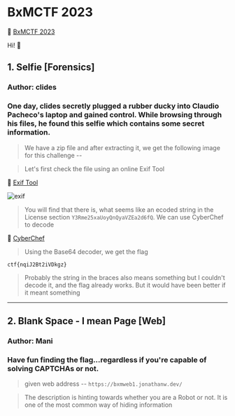# BxMCTF 2023


:mushroom: [BxMCTF 2023](https://ctfmgci.jonathanw.dev/contest/bxmctf2023) 

Hi! :wave:

## 1. Selfie [Forensics]

### Author: clides
### One day, clides secretly plugged a rubber ducky into Claudio Pacheco's laptop and gained control. While browsing through his files, he found this selfie which contains some secret information.

>We have a zip file and after extracting it, we get the following image for this challenge --



>Let's first check the file using an online Exif Tool

:mushroom: [Exif Tool](https://exif.tools/)

![exif](https://github.com/cosmoshivani/BxMCTF-23/assets/47838688/0f879c61-7992-4323-b8b2-a69c1ec6ad7a)


>You will find that there is, what seems like an ecoded string in the License section ```Y3Rme25xaUoyQnQyaVZEa2d6fQ```. We can use CyberChef to decode

:mushroom: [CyberChef](https://gchq.github.io/CyberChef/)

>Using the Base64 decoder, we get the flag

```ctf{nqiJ2Bt2iVDkgz}```

>Probably the string in the braces also means something but I couldn't decode it, and the flag already works. But it would have been better if it meant something
 
 ---
 
 ## 2. Blank Space - I mean Page [Web]
 ### Author: Mani
 ### Have fun finding the flag…regardless if you're capable of solving CAPTCHAs or not.

>given web address --  ```https://bxmweb1.jonathanw.dev/```

>The description is hinting towards whether you are a Robot or not. It is one of the most common way of hiding information 


 
